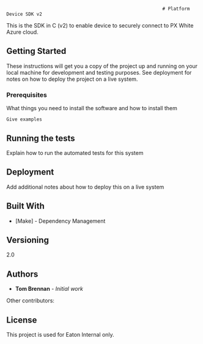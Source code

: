                                                              # Platform Device SDK v2

This is the SDK in C (v2) to enable device to securely connect to PX White Azure cloud. 

## Getting Started

These instructions will get you a copy of the project up and running on your local machine for development and testing purposes. See deployment for notes on how to deploy the project on a live system.

### Prerequisites

What things you need to install the software and how to install them

```
Give examples
```

## Running the tests

Explain how to run the automated tests for this system


## Deployment

Add additional notes about how to deploy this on a live system

## Built With

* [Make] - Dependency Management

## Versioning

2.0 

## Authors

* **Tom Brennan** - *Initial work*

Other contributors: 

## License

This project is used for Eaton Internal only.

